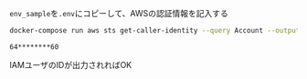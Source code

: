 `env_sample`を`.env`にコピーして、AWSの認証情報を記入する

```sh
docker-compose run aws sts get-caller-identity --query Account --output text
```

```
64********60
```

IAMユーザのIDが出力されればOK
